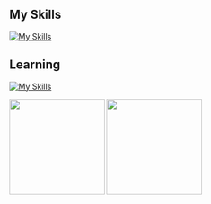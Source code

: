 ## My Skills
[![My Skills](https://skillicons.dev/icons?i=py,fastapi,ts,react,nextjs,firebase,githubactions&theme=dark)](https://skillicons.dev)

## Learning
[![My Skills](https://skillicons.dev/icons?i=go,aws,gcp,kubernetes,pytorch&theme=dark)](https://skillicons.dev)

<a href="https://github.com/Kitsuya0828">
  <img align="left" height="170px" src="https://github-readme-stats.vercel.app/api?username=Kitsuya0828&count_private=true&show_icons=true&theme=dark" />
</a>
<a href="https://github.com/Kitsuya0828">
  <img align="left" height="170px" src="https://github-readme-stats.vercel.app/api/top-langs/?username=Kitsuya0828&count_private=true&layout=compact&theme=dark&exclude_repo=Sprouty&hide=jupyter%20notebook&langs_count=7" />
</a>
